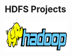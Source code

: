 # HDFS Projects

<p float="left">
<img src="https://github.com/Abdullah-TU/HDFS-Projects/blob/master/hadoop.png" width="200" height="100">

</p>
